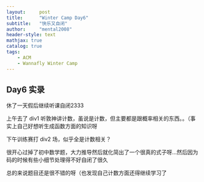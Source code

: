 ```yaml
---
layout:     post
title:      "Winter Camp Day6"
subtitle:   "快乐又自闭"
author:     "mental2008"
header-style: text
mathjax: true
catalog: true
tags:
    - ACM
    - Wannafly Winter Camp
---
```


## Day6 实录

休了一天假后继续听课自闭2333

上午去了 div1 听敦神讲计数，虽说是计数，但主要都是跟概率相关的东西。。（事实上自己好想听生成函数方面的知识呀

下午训练赛打 div2 场，似乎全是计数相关？

很开心过掉了初中数学题，大力推导然后就化简出了一个很真的式子呀...然后因为码的时候有些小细节处理得不好自闭了很久

总的来说题目还是很不错的呀（也发现自己计数方面还得继续学习了
